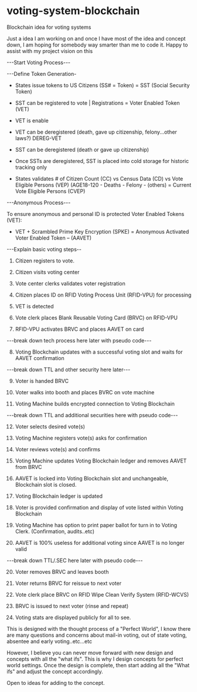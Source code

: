 # voting-system-blockchain
Blockchain idea for voting systems


Just a idea I am working on and once I have most of the idea and concept down, I am hoping for somebody way smarter than me to code it. Happy to assist with my project vision on this

---Start Voting Process---

---Define Token Generation-

- States issue tokens to US Citizens (SS# = Token) = SST (Social Security Token)

- SST can be registered to vote | Registrations = Voter Enabled Token (VET)

- VET is enable

- VET can be deregistered (death, gave up citizenship, felony...other laws?) DEREG-VET

- SST can be deregistered (death or gave up citizenship)

- Once SSTs are deregistered, SST is placed into cold storage for historic tracking only

- States validates # of Citizen Count (CC) vs Census Data (CD) vs Vote Eligible Persons (VEP) (AGE18-120 - Deaths - Felony - (others) = Current Vote Eligible Persons (CVEP)

---Anonymous Process---

To ensure anonymous and personal ID is protected Voter Enabled Tokens (VET):

- VET + Scrambled Prime Key Encryption (SPKE) = Anonymous Activated Voter Enabled Token – (AAVET)

---Explain basic voting steps--

1. Citizen registers to vote.

2. Citizen visits voting center

3. Vote center clerks validates voter registration 

4. Citizen places ID on RFID Voting Process Unit (RFID-VPU) for processing

5. VET is detected

6. Vote clerk places Blank Reusable Voting Card (BRVC) on RFID-VPU

7. RFID-VPU activates BRVC and places AAVET on card

---break down tech process here later with pseudo code---

8. Voting Blockchain updates with a successful voting slot and waits for AAVET confirmation 

---break down TTL and other security here later---

9. Voter is handed BRVC

10. Voter walks into booth and places BVRC on vote machine

11. Voting Machine builds encrypted connection to Voting Blockchain

---break down TTL and additional securities here with pseudo code---

12. Voter selects desired vote(s)

13. Voting Machine registers vote(s) asks for confirmation 

14. Voter reviews vote(s) and confirms 

15. Voting Machine updates Voting Blockchain ledger and removes AAVET from BRVC

16. AAVET is locked into Voting Blockchain slot and unchangeable, Blockchain slot is closed.

17. Voting Blockchain ledger is updated

18. Voter is provided confirmation and display of vote listed within Voting Blockchain

19. Voting Machine has option to print paper ballot for turn in to Voting Clerk. (Confirmation, audits..etc)  

19. AAVET is 100% useless for additional voting since AAVET is no longer valid

---break down TTL/.SEC here later with pseudo code---

20. Voter removes BRVC and leaves booth

21. Voter returns BRVC for reissue to next voter

22. Vote clerk place BRVC on RFID Wipe Clean Verify System (RFID-WCVS)

23. BRVC is issued to next voter (rinse and repeat)

24. Voting stats are displayed publicly for all to see.



This is designed with the thought process of a "Perfect World", I know there are many questions and concerns about mail-in voting, out of state voting, absentee and early voting..etc...etc

However, I believe you can never move forward with new design and concepts with all the "what ifs".  This is why I design concepts for perfect world settings.  Once the design is complete, then start adding all the "What ifs" and adjust the concept accordingly.

Open to ideas for adding to the concept.

